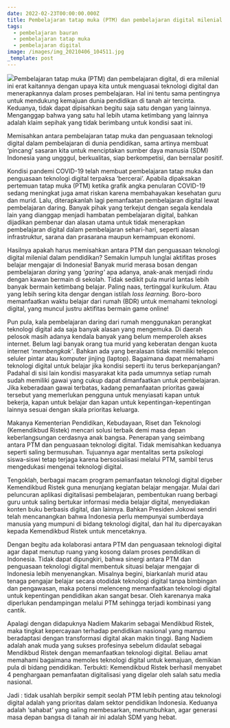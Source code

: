```yaml
---
date: 2022-02-23T00:00:00.000Z
title: Pembelajaran tatap muka (PTM) dan pembelajaran digital milenial (PDM)
tags:
  - pembelajaran bauran
  - pembelajaran tatap muka
  - pembelajaran digital
image: /images/img_20210406_104511.jpg
_template: post
---
```


![](/images/img_20210406_104511.jpg)Pembelajaran tatap muka (PTM) dan pembelajaran digital, di era milenial ini erat kaitannya dengan upaya kita untuk menguasai teknologi digital dan menerapkannya dalam proses pembelajaran. Hal ini tentu sama pentingnya untuk mendukung kemajuan dunia pendidikan di tanah air tercinta. Keduanya, tidak dapat dipisahkan begitu saja satu dengan yang lainnya. Menganggap bahwa yang satu hal lebih utama ketimbang yang lainnya adalah klaim sepihak yang tidak berimbang untuk kondisi saat ini.

Memisahkan antara pembelajaran tatap muka dan penguasaan teknologi digital dalam pembelajaran di dunia pendidikan, sama artinya membuat ‘pincang’ sasaran kita untuk menciptakan sumber daya manusia (SDM) Indonesia yang ungggul, berkualitas, siap berkompetisi, dan bernalar positif.

Kondisi pandemi COVID-19 telah membuat pembelajaran tatap muka dan penguasaan teknologi digital terpaksa ‘bercerai’. Apabila dipaksakan pertemuan tatap muka (PTM) ketika grafik angka penularan COVID-19 sedang meningkat juga amat riskan karena membahayakan kesehatan guru dan murid. Lalu, diterapkanlah lagi pemanfaatan pembelajaran digital lewat pembelajaran daring. Banyak pihak yang terkejut dengan segala kendala lain yang dianggap menjadi hambatan pembelajaran digital, bahkan dijadikan pembenar dan alasan utama untuk tidak menerapkan pembelajaran digital dalam pembelajaran sehari-hari, seperti alasan infrastruktur, sarana dan prasarana maupun kemampuan ekonomi.

Hasilnya apakah harus memisahkan antara PTM dan penguasaan teknologi digital milenial dalam pendidikan? Semakin lumpuh lunglai aktifitas proses belajar mengajar di Indonesia! Banyak murid merasa bosan dengan pembelajaran _daring_ yang _'garing'_ apa adanya, anak-anak menjadi rindu dengan kawan bermain di sekolah. Tidak sedikit pula murid lantas lebih banyak bermain ketimbang belajar. Paling naas, tertinggal kurikulum. Atau yang lebih sering kita dengar dengan istilah _loss learning._  Boro-boro memanfaatkan waktu belajar dari rumah (BDR) untuk memahami teknologi digital, yang muncul justru aktifitas bermain game online!

Pun pula, kala pembelajaran daring dari rumah menggunakan perangkat teknologi digital ada saja banyak alasan yang mengemuka. Di daerah pelosok masih adanya kendala banyak yang belum memperoleh akses internet. Belum lagi banyak orang tua murid yang keberatan dengan kuota internet _‘membengkak’_. Bahkan ada yang beralasan tidak memiliki telepon seluler pintar atau komputer jinjing (laptop). Bagaimana dapat memahami teknologi digital untuk belajar jika kondisi seperti itu terus berkepanjangan? Padahal di sisi lain kondisi masyarakat kita pada umumnya setiap rumah sudah memiliki gawai yang cukup dapat dimanfaatkan untuk pembelajaran. Jika keberadaan gawai terbatas, kadang pemanfaatan prioritas gawai tersebut yang memerlukan pengguna untuk menyiasati kapan untuk bekerja, kapan untuk belajar dan kapan untuk kepentingan-kepentingan lainnya sesuai dengan skala prioritas keluarga.

Makanya Kementerian Pendidikan, Kebudayaan, Riset dan Teknologi (Kemendikbud Ristek) mencari solusi terbaik demi masa depan keberlangsungan cerdasnya anak bangsa. Penerapan yang seimbang antara PTM dan penguasaan teknologi digital. Tidak memisahkan keduanya seperti saling bermusuhan. Tujuannya agar mentalitas serta psikologi siswa-siswi tetap terjaga karena bersosialisasi melalui PTM, sambil terus mengedukasi mengenai teknologi digital.

Tengoklah, berbagai macam program pemanfaatan teknologi digital digeber Kemendikbud Ristek guna menunjang kegiatan belajar mengajar. Mulai dari peluncuran aplikasi digitalisasi pembelajaran, pembentukan ruang berbagi guru untuk saling bertukar informasi media belajar digital, menyediakan konten buku berbasis digital, dan lainnya. Bahkan Presiden Jokowi sendiri telah mencanangkan bahwa Indonesia perlu mempunyai sumberdaya manusia yang mumpuni di bidang teknologi digital, dan hal itu dipercayakan kepada Kemendikbud Ristek untuk mencetaknya.

Dengan begitu ada kolaborasi antara PTM dan penguasaan teknologi digital agar dapat menutup ruang yang kosong dalam proses pendidikan di Indonesia. Tidak dapat dipungkiri, bahwa sinergi antara PTM dan penguasaan teknologi digital membentuk situasi belajar mengajar di Indonesia lebih menyenangkan. Misalnya begini, biarkanlah murid atau tenaga pengajar belajar secara otodidak teknologi digital tanpa bimbingan dan pengawasan, maka potensi melenceng memanfaatkan teknologi digital untuk kepentingan pendidikan akan sangat besar. Oleh karenanya maka diperlukan pendampingan melalui PTM sehingga terjadi kombinasi yang cantik.

Apalagi dengan didapuknya Nadiem Makarim sebagai Mendikbud Ristek, maka tingkat kepercayaan terhadap pendidikan nasional yang mampu beradaptasi dengan transformasi digital akan makin tinggi. Bang Nadiem adalah anak muda yang sukses profesinya sebelum didaulat sebagai Mendikbud Ristek dengan memanfaatkan teknologi digital. Beliau amat memahami bagaimana memoles teknologi digital untuk kemajuan, demikian pula di bidang pendidikan. Terbukti: Kemendikbud Ristek berhasil menyabet 4 penghargaan pemanfaatan digitalisasi yang digelar oleh salah satu media nasional.

Jadi : tidak usahlah berpikir sempit seolah PTM lebih penting atau teknologi digital adalah yang prioritas dalam sektor pendidikan Indonesia. Keduanya adalah ‘sahabat’ yang saling membesarkan, menumbuhkan, agar generasi masa depan bangsa di tanah air ini adalah SDM yang hebat.
